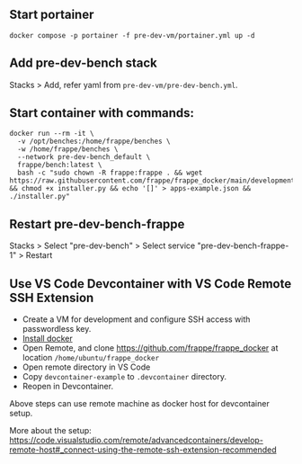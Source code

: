 ## Start portainer

```shell
docker compose -p portainer -f pre-dev-vm/portainer.yml up -d
```

## Add pre-dev-bench stack

Stacks > Add,  refer yaml from `pre-dev-vm/pre-dev-bench.yml`.

## Start container with commands:

```shell
docker run --rm -it \
  -v /opt/benches:/home/frappe/benches \
  -w /home/frappe/benches \
  --network pre-dev-bench_default \
  frappe/bench:latest \
  bash -c "sudo chown -R frappe:frappe . && wget https://raw.githubusercontent.com/frappe/frappe_docker/main/development/installer.py && chmod +x installer.py && echo '[]' > apps-example.json && ./installer.py"
```

## Restart pre-dev-bench-frappe

Stacks > Select "pre-dev-bench" > Select service "pre-dev-bench-frappe-1" > Restart

## Use VS Code Devcontainer with VS Code Remote SSH Extension

- Create a VM for development and configure SSH access with passwordless key.
- [Install docker](docker-swarm.md#install-prerequisites)
- Open Remote, and clone https://github.com/frappe/frappe_docker at location `/home/ubuntu/frappe_docker`
- Open remote directory in VS Code
- Copy `devcontainer-example` to `.devcontainer` directory.
- Reopen in Devcontainer.

Above steps can use remote machine as docker host for devcontainer setup.

More about the setup: https://code.visualstudio.com/remote/advancedcontainers/develop-remote-host#_connect-using-the-remote-ssh-extension-recommended
